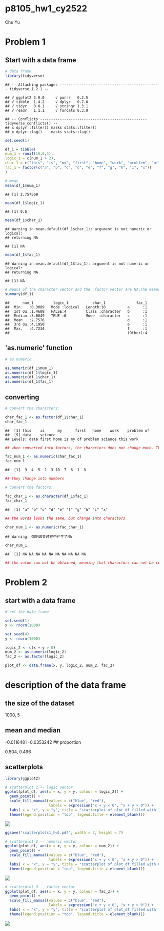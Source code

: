 p8105\_hw1\_cy2522
================
Chu Yu

Problem 1
=========

Start with a data frame
-----------------------

``` r
# data frame
library(tidyverse)
```

    ## -- Attaching packages ---------------------------------------------- tidyverse 1.2.1 --

    ## √ ggplot2 3.0.0     √ purrr   0.2.5
    ## √ tibble  1.4.2     √ dplyr   0.7.6
    ## √ tidyr   0.8.1     √ stringr 1.3.1
    ## √ readr   1.1.1     √ forcats 0.3.0

    ## -- Conflicts ------------------------------------------------- tidyverse_conflicts() --
    ## x dplyr::filter() masks stats::filter()
    ## x dplyr::lag()    masks stats::lag()

``` r
set.seed(1)

df_1 = tibble(
num_1 = runif(10,0,5),
logic_1 = c(num_1 > 2),
char_1 = c("this", "is", "my", "first", "home", "work", "problem", "of", "data", "science" ),
fac_1 = factor(c("a", "b", "c", "d", "e", "f", "g", "h", "i", "x"))
)

# mean
mean(df_1$num_1)      
```

    ## [1] 2.757569

``` r
mean(df_1$logic_1)
```

    ## [1] 0.6

``` r
mean(df_1$char_1)       
```

    ## Warning in mean.default(df_1$char_1): argument is not numeric or logical:
    ## returning NA

    ## [1] NA

``` r
mean(df_1$fac_1)
```

    ## Warning in mean.default(df_1$fac_1): argument is not numeric or logical:
    ## returning NA

    ## [1] NA

``` r
# means of the character vector and the  factor vector are NA.The means of them are regarded as missing value because they can not be calculated.
summary(df_1)
```

    ##      num_1         logic_1           char_1              fac_1  
    ##  Min.   :0.3089   Mode :logical   Length:10          a      :1  
    ##  1st Qu.:1.4608   FALSE:4         Class :character   b      :1  
    ##  Median :3.0049   TRUE :6         Mode  :character   c      :1  
    ##  Mean   :2.7576                                      d      :1  
    ##  3rd Qu.:4.1950                                      e      :1  
    ##  Max.   :4.7234                                      f      :1  
    ##                                                      (Other):4

'as.numeric' function
---------------------

``` r
# as.numeric

as.numeric(df_1$num_1)
as.numeric(df_1$logic_1)
as.numeric(df_1$char_1)
as.numeric(df_1$fac_1)
```

converting
----------

``` r
# convert the characters:

char_fac_1 <- as.factor(df_1$char_1)
char_fac_1  
```

    ##  [1] this    is      my      first   home    work    problem of     
    ##  [9] data    science
    ## Levels: data first home is my of problem science this work

``` r
## when converted into factors, the charactors does not change much. The order of words changed by the initial letter.  

fac_num_1 <- as.numeric(char_fac_1)
fac_num_1
```

    ##  [1]  9  4  5  2  3 10  7  6  1  8

``` r
## they change into numbers 

# convert the factors:

fac_char_1 <- as.character(df_1$fac_1)
fac_char_1
```

    ##  [1] "a" "b" "c" "d" "e" "f" "g" "h" "i" "x"

``` r
## the words looks the same, but change into charactors.

char_num_1 <- as.numeric(fac_char_1)
```

    ## Warning: 强制改变过程中产生了NA

``` r
char_num_1
```

    ##  [1] NA NA NA NA NA NA NA NA NA NA

``` r
## the value can not be obtained, meaning that charactors can not be converted into numbers, but factors can.
```

Problem 2
=========

start with a data frame
-----------------------

``` r
# set the data frame

set.seed(1)
x <- rnorm(1000)

set.seed(4)
y <- rnorm(1000)

logic_2 <- c(x + y > 0)
num_2 <- as.numeric(logic_2)
fac_2 <- as.factor(logic_2)

plot_df <- data.frame(x, y, logic_2, num_2, fac_2)
```

description of the data frame
=============================

the size of the dataset
-----------------------

1000, 5

mean and median
---------------

-0.0116481 -0.0353242 \#\# proportion

0.504, 0.496

scatterplots
------------

``` r
library(ggplot2)

# scatterplot 1 -- logic vector
ggplot(plot_df, aes(x = x, y = y, colour = logic_2)) +
  geom_point() +
  scale_fill_manual(values = c("blue", "red"),
                    labels = expression("x + y < 0", "x + y > 0")) +
  labs( x = "x", y = "y", title = "scatterplot of plot_df filled with logic vector") +
  theme(legend.position = "top", legend.title = element_blank()) 
```

![](p8105_hw1_cy2522_files/figure-markdown_github/unnamed-chunk-1-1.png)

``` r
ggsave("scatterplots1_hw1.pdf", width = 7, height = 7)

# scatterplot 2 -- numeric vector
ggplot(plot_df, aes(x = x, y = y, colour = num_2)) +
  geom_point() +
  scale_fill_manual(values = c("blue", "red"),
                    labels = expression("x + y < 0", "x + y > 0")) +
  labs( x = "x", y = "y", title = "scatterplot of plot_df filled with numeric vector") +
  theme(legend.position = "top", legend.title = element_blank()) 
```

![](p8105_hw1_cy2522_files/figure-markdown_github/unnamed-chunk-1-2.png)

``` r
# scatterplot 3 -- factor vector
ggplot(plot_df, aes(x = x, y = y, colour = fac_2)) +
  geom_point() +
  scale_fill_manual(values = c("blue", "red"),
                    labels = expression("x + y < 0", "x + y > 0")) +
  labs( x = "x", y = "y", title = "scatterplot of plot_df filled with factor vector") +
  theme(legend.position = "top", legend.title = element_blank()) 
```

![](p8105_hw1_cy2522_files/figure-markdown_github/unnamed-chunk-1-3.png)
